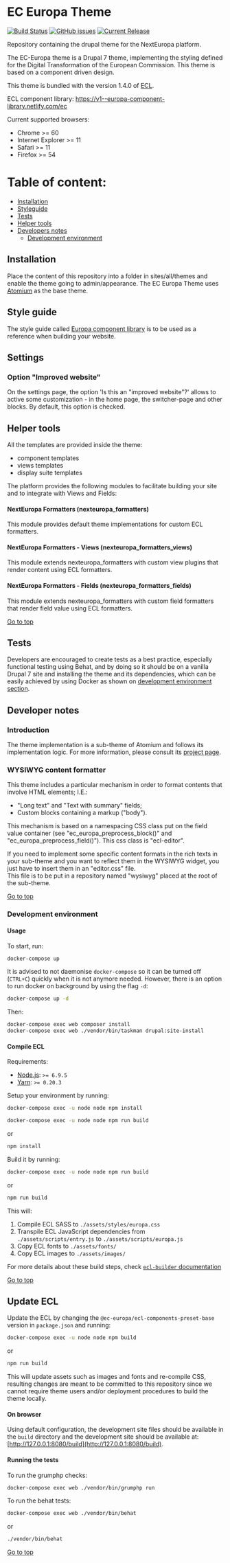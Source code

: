 # EC Europa Theme
[![Build Status](https://drone.fpfis.eu/api/badges/ec-europa/ec_europa/status.svg?branch=master)](https://drone.fpfis.eu/ec-europa/ec_europa) 
[![GitHub issues](https://img.shields.io/github/issues/ec-europa/ec_europa.svg)](https://github.com/ec-europa/ec_europa/issues?q=is:open+is:issue) 
[![Current Release](https://img.shields.io/github/release/ec-europa/ec_europa.svg)](https://github.com/ec-europa/ec_europa/releases)

Repository containing the drupal theme for the NextEuropa platform.

The EC-Europa theme is a Drupal 7 theme, implementing the styling defined for
the Digital Transformation of the European Commission.
This theme is based on a component driven design.

This theme is bundled with the version 1.4.0 of [ECL](https://github.com/ec-europa/europa-component-library).

ECL component library: https://v1--europa-component-library.netlify.com/ec


Current supported browsers:

- Chrome >= 60
- Internet Explorer >= 11
- Safari >= 11
- Firefox >= 54

Table of content:
=================
- [Installation](#a-installation)
- [Styleguide](#styleguide)
- [Tests](#tests)
- [Helper tools](#helper-tools)
- [Developers notes](#developers-notes)
  - [Development environment](#development-environment)

## Installation

Place the content of this repository into a folder in sites/all/themes and enable the theme going to admin/appearance.
The EC Europa Theme uses [Atomium](https://www.drupal.org/project/atomium) as the base theme.

## Style guide

The style guide called [Europa component library](https://ec-europa.github.io/europa-component-library)
 is to be used as a reference when building your website.

## Settings

### Option "Improved website"

On the settings page, the option 'Is this an "improved website"?' allows to
active some customization - in the home page, the switcher-page and other 
blocks.
By default, this option is checked.

## Helper tools

All the templates are provided inside the theme:

 - component templates
 - views templates
 - display suite templates

The platform provides the following modules to facilitate building your site and to integrate with Views and Fields:

#### NextEuropa Formatters (nexteuropa_formatters)

This module provides default theme implementations for custom ECL formatters.

#### NextEuropa Formatters - Views (nexteuropa_formatters_views)

This module extends nexteuropa_formatters with custom view plugins that
render content using ECL formatters.

#### NextEuropa Formatters - Fields (nexteuropa_formatters_fields)

This module extends nexteuropa_formatters with custom field formatters that
render field value using ECL formatters.

[Go to top](#table-of-content)


## Tests

Developers are encouraged to create tests as a best practice, especially functional testing using Behat, and by doing so 
it should be on a vanilla Drupal 7 site and installing the theme and its dependencies, which can be easily achieved by 
using Docker as shown on [development environment section](#development-environment).

## Developer notes

### Introduction

The theme implementation is a sub-theme of Atomium and follows its implementation logic.
For more information, please consult its [project page](https://www.drupal.org/project/atomium).

### WYSIWYG content formatter

This theme includes a particular mechanism in order to format contents that involve HTML elements; I.E.:
* "Long text" and "Text with summary" fields;
* Custom blocks containing a markup ("body").

This mechanism is based on a namespacing CSS class put on the field value container (see "ec_europa_preprocess_block()"
and "ec_europa_preprocess_field()").
This css class is "ecl-editor".

If you need to implement some specific content formats in the rich texts in your sub-theme and you want to reflect them in the WYSIWYG widget,
you just have to insert them in an "editor.css" file.<br />
This file is to be put in a repository named "wysiwyg" placed at the root of the sub-theme.

[Go to top](#table-of-content)

### Development environment

#### Usage

To start, run:

```bash
docker-compose up
```

It is advised to not daemonise `docker-compose` so it can be turned off (`CTRL+C`) quickly when it is not anymore needed.
However, there is an option to run docker on background by using the flag `-d`:

```bash
docker-compose up -d
```

Then:

```bash
docker-compose exec web composer install
docker-compose exec web ./vendor/bin/taskman drupal:site-install
```

#### Compile ECL

Requirements:

- [Node.js](https://nodejs.org/en/): `>= 6.9.5`
- [Yarn](https://yarnpkg.com/en/): `>= 0.20.3`

Setup your environment by running:

```bash
docker-compose exec -u node node npm install 
```

```bash
docker-compose exec -u node node npm run build 
```

or

```bash
npm install
```

Build it by running:

```bash
docker-compose exec -u node node npm run build 
```

or

```bash
npm run build
```

This will:

1. Compile ECL SASS to `./assets/styles/europa.css`
2. Transpile ECL JavaScript dependencies from `./assets/scripts/entry.js` to `./assets/scripts/europa.js`
3. Copy ECL fonts to `./assets/fonts/`
4. Copy ECL images to `./assets/images/`

For more details about these build steps, check [`ecl-builder` documentation](https://www.npmjs.com/package/@ec-europa/ecl-builder)

[Go to top](#table-of-content)

## Update ECL

Update the ECL by changing the `@ec-europa/ecl-components-preset-base` version in `package.json` and running:

```bash
docker-compose exec -u node node npm build 
```

or

```bash
npm run build
```
This will update assets such as images and fonts and re-compile CSS, resulting changes are meant to be committed to this
repository since we cannot require theme users and/or deployment procedures to build the theme locally.

#### On browser
Using default configuration, the development site files should be available in the `build` directory and the development site
should be available at: [http://127.0.0.1:8080/build](http://127.0.0.1:8080/build).

#### Running the tests

To run the grumphp checks:

```bash
docker-compose exec web ./vendor/bin/grumphp run
```

To run the behat tests:

```bash
docker-compose exec web ./vendor/bin/behat
```

or

```bash
./vendor/bin/behat
```
[Go to top](#table-of-content)
